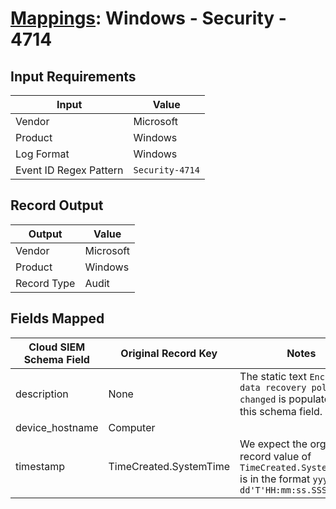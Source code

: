 # [Mappings](README.md): Windows - Security - 4714

## Input Requirements

|Input|Value|
|-----|-----|
|Vendor|Microsoft|
|Product|Windows|
|Log Format|Windows|
|Event ID Regex Pattern|`Security-4714`|

## Record Output

|Output|Value|
|------|-----|
|Vendor|Microsoft|
|Product|Windows|
|Record Type|Audit|

## Fields Mapped

|Cloud SIEM Schema Field|Original Record Key|Notes|
|-----------------------|-------------------|-----|
|description|None|The static text `Encrypted data recovery policy was changed` is populated in this schema field.|
|device_hostname|Computer||
|timestamp|TimeCreated.SystemTime|We expect the orginal record value of `TimeCreated.SystemTime` is in the format `yyyy-MM-dd'T'HH:mm:ss.SSSSSSSSSZ`|

